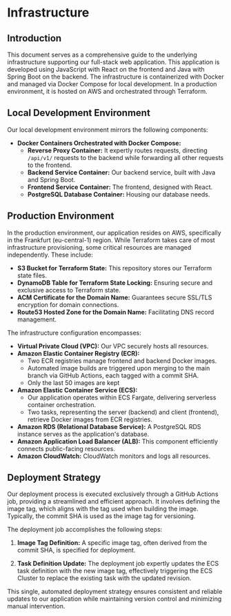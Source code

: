 # Infrastructure

## Introduction

This document serves as a comprehensive guide to the underlying infrastructure supporting our full-stack web application. This application is developed using JavaScript with React on the frontend and Java with Spring Boot on the backend. The infrastructure is containerized with Docker and managed via Docker Compose for local development. In a production environment, it is hosted on AWS and orchestrated through Terraform.

## Local Development Environment

Our local development environment mirrors the following components:

- **Docker Containers Orchestrated with Docker Compose:**
    - **Reverse Proxy Container:** It expertly routes requests, directing `/api/v1/` requests to the backend while forwarding all other requests to the frontend.
    - **Backend Service Container:** Our backend service, built with Java and Spring Boot.
    - **Frontend Service Container:** The frontend, designed with React.
    - **PostgreSQL Database Container:** Housing our database needs.

## Production Environment

In the production environment, our application resides on AWS, specifically in the Frankfurt (eu-central-1) region. While Terraform takes care of most infrastructure provisioning, some critical resources are managed independently. These include:

- **S3 Bucket for Terraform State:** This repository stores our Terraform state files.
- **DynamoDB Table for Terraform State Locking:** Ensuring secure and exclusive access to Terraform state.
- **ACM Certificate for the Domain Name:** Guarantees secure SSL/TLS encryption for domain connections.
- **Route53 Hosted Zone for the Domain Name:** Facilitating DNS record management.

The infrastructure configuration encompasses:

- **Virtual Private Cloud (VPC):** Our VPC securely hosts all resources.
- **Amazon Elastic Container Registry (ECR):**
    - Two ECR registries manage frontend and backend Docker images.
    - Automated image builds are triggered upon merging to the main branch via GitHub Actions, each tagged with a commit SHA.
    - Only the last 50 images are kept
- **Amazon Elastic Container Service (ECS):**
    - Our application operates within ECS Fargate, delivering serverless container orchestration.
    - Two tasks, representing the server (backend) and client (frontend), retrieve Docker images from ECR registries.
- **Amazon RDS (Relational Database Service):** A PostgreSQL RDS instance serves as the application's database.
- **Amazon Application Load Balancer (ALB):** This component efficiently connects public-facing resources.
- **Amazon CloudWatch:** CloudWatch monitors and logs all resources.

## Deployment Strategy

Our deployment process is executed exclusively through a GitHub Actions job, providing a streamlined and efficient approach. It involves defining the image tag, which aligns with the tag used when building the image. Typically, the commit SHA is used as the image tag for versioning.

The deployment job accomplishes the following steps:

1. **Image Tag Definition:** A specific image tag, often derived from the commit SHA, is specified for deployment.

2. **Task Definition Update:** The deployment job expertly updates the ECS task definition with the new image tag, effectively triggering the ECS Cluster to replace the existing task with the updated revision.

This single, automated deployment strategy ensures consistent and reliable updates to our application while maintaining version control and minimizing manual intervention.
